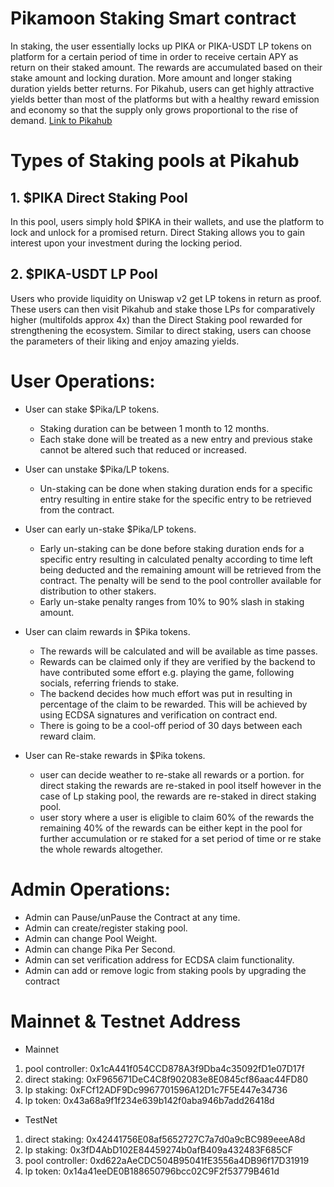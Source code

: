 # Pikamoon Staking Smart contract

In staking, the user essentially locks up PIKA or PIKA-USDT LP tokens on platform for a certain period
of time in order to receive certain APY as return on their staked amount. The
rewards are accumulated based on their stake amount and locking duration. More amount
and longer staking duration yields better returns. For Pikahub, users can get highly attractive
yields better than most of the platforms but with a healthy reward emission and economy so
that the supply only grows proportional to the rise of demand. [Link to Pikahub](https://www.pikamoon.io/pikahub/staking)

# Types of Staking pools at Pikahub
## 1. $PIKA Direct Staking Pool
In this pool, users simply hold $PIKA in their wallets, and use the platform to lock and unlock
for a promised return. Direct Staking allows you to gain interest upon your investment during
the locking period. 
## 2. $PIKA-USDT LP Pool
Users who provide liquidity on Uniswap v2 get LP tokens in return as proof. These users can
then visit Pikahub and stake those LPs for comparatively higher (multifolds approx 4x) than
the Direct Staking pool rewarded for strengthening the ecosystem. Similar to direct staking,
users can choose the parameters of their liking and enjoy amazing yields.



# User Operations:

- User can stake $Pika/LP tokens.
    * Staking duration can be between 1 month to 12 months.
    * Each stake done will be treated as a new entry and previous stake cannot be altered such that reduced or increased.

- User can unstake $Pika/LP tokens. 
    * Un-staking can be done when staking duration ends for a specific entry resulting in entire stake for the specific entry to be retrieved from the contract.

- User can early un-stake $Pika/LP tokens.
    * Early un-staking can be done before staking duration ends for a specific entry resulting in calculated penalty according to time left being deducted and the remaining amount will be retrieved from the contract. The penalty will be send to the pool controller available for distribution to other stakers.
    * Early un-stake penalty ranges from 10% to 90% slash in staking amount.

- User can claim rewards in $Pika tokens.
    * The rewards will be calculated and will be available as time passes.
    * Rewards can be claimed only if they are verified by the backend to have contributed some effort e.g. playing the game, following socials, referring friends to stake. 
    * The backend decides how much effort was put in resulting in percentage of the claim to be rewarded. This will be achieved by using ECDSA signatures and verification on contract end.
    * There is going to be a cool-off period of 30 days between each reward claim.

- User can Re-stake rewards in $Pika tokens.
    * user can decide weather to re-stake all rewards or a portion. for direct staking the rewards are re-staked in pool itself however in the case of Lp staking pool, the rewards are re-staked in direct staking pool. 
    * user story where a user is eligible to claim 60% of the rewards the remaining 40% of the rewards can be either kept in the pool for further accumulation or re staked for a set period of time or re stake the whole rewards altogether.
  
# Admin Operations:

- Admin can Pause/unPause the Contract at any time.
- Admin can create/register staking pool.
- Admin can change Pool Weight.
- Admin can change Pika Per Second.
- Admin can set verification address for ECDSA claim functionality.
- Admin can add or remove logic from staking pools by upgrading the contract


# Mainnet & Testnet Address

- Mainnet
1. pool controller: 0x1cA441f054CCD878A3f9Dba4c35092fD1e07D17f
2. direct staking: 0xF965671DeC4C8f902083e8E0845cf86aac44FD80
3. lp staking: 0xFCf12ADF9Dc9967701596A12D1c7F5E447e34736
4. lp token: 0x43a68a9f1f234e639b142f0aba946b7add26418d 

- TestNet
1. direct staking: 0x42441756E08af5652727C7a7d0a9cBC989eeeA8d
2. lp staking: 0x3fD4AbD102E84459274b0afB409a432483F685CF
3. pool controller: 0xd622aAeCDC504B95041fE3556a4DB96f17D31919
4. lp token: 0x14a41eeDE0B188650796bcc02C9F2f53779B461d



